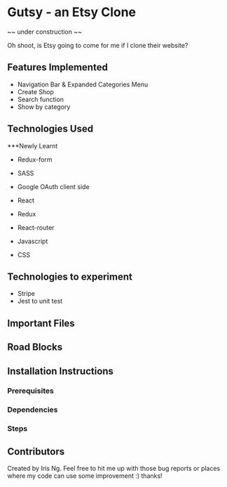 # Gutsy - an Etsy Clone

~~ under construction ~~

Oh shoot, is Etsy going to come for me if I clone their website?

## Features Implemented

* Navigation Bar & Expanded Categories Menu
* Create Shop
* Search function
* Show by category

## Technologies Used

***Newly Learnt

* Redux-form
* SASS
* Google OAuth client side

* React
* Redux
* React-router
* Javascript
* CSS

## Technologies to experiment

* Stripe
* Jest to unit test

## Important Files

## Road Blocks

## Installation Instructions

### Prerequisites

### Dependencies

### Steps

## Contributors

Created by Iris Ng.
Feel free to hit me up with those bug reports or places where my code can use some improvement :) thanks!
